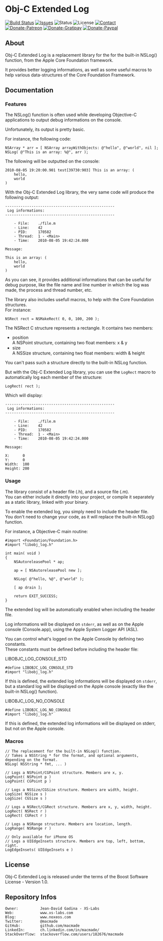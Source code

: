 Obj-C Extended Log
==================

[![Build Status](https://img.shields.io/travis/macmade/Obj-C-Extended-Log.svg?branch=master&style=flat)](https://travis-ci.org/macmade/Obj-C-Extended-Log)
[![Issues](http://img.shields.io/github/issues/macmade/Obj-C-Extended-Log.svg?style=flat)](https://github.com/macmade/Obj-C-Extended-Log/issues)
![Status](https://img.shields.io/badge/status-inactive-lightgray.svg?style=flat)
![License](https://img.shields.io/badge/license-boost-brightgreen.svg?style=flat)
[![Contact](https://img.shields.io/badge/contact-@macmade-blue.svg?style=flat)](https://twitter.com/macmade)  
[![Donate-Patreon](https://img.shields.io/badge/donate-patreon-yellow.svg?style=flat)](https://patreon.com/macmade)
[![Donate-Gratipay](https://img.shields.io/badge/donate-gratipay-yellow.svg?style=flat)](https://www.gratipay.com/macmade)
[![Donate-Paypal](https://img.shields.io/badge/donate-paypal-yellow.svg?style=flat)](https://paypal.me/xslabs)

About
-----

Obj-C Extended Log is a replacement library for the for the built-in NSLog() function, from the Apple Core Foundation framework.

It provides better logging informations, as well as some useful macros to help various data-structures of the Core Foundation Framework.

Documentation
-------------

### Features

The NSLog() function is often used while developing Objective-C applications to output debug informations on the console.

Unfortunately, its output is pretty basic.

For instance, the following code:

    NSArray * arr = [ NSArray arrayWithObjects: @"hello", @"world", nil ];
    NSLog( @"This is an array: %@", arr );

The following will be outputted on the console:

    2010-08-05 19:20:00.901 test[39730:903] This is an array: (
        hello,
        world
    )
    
With the Obj-C Extended Log library, the very same code will produce the following output:

    --------------------------------------------------
     Log informations:
    --------------------------------------------------
    
        - File:    ./file.m
        - Line:    42
        - PID:     170582
        - Thread:  1 - <Main>
        - Time:    2010-08-05 19:42:24.000
    
    Message:
    
    This is an array: (
        hello,
        world
    )

As you can see, it provides additional informations that can be useful for debug purpose, like the file name and line number in which the log was made, the process and thread number, etc.

The library also includes usefull macros, to help with the Core Foundation structures.  
For instance:

    NSRect rect = NSMakeRect( 0, 0, 100, 200 );

The NSRect C structure represents a rectangle. It contains two members:

 * position  
   A NSPoint structure, containing two float members: x & y
 * size  
   A NSSize structure, containing two float members: width & height

You can't pass such a structure directly to the built-in NSLog function.

But with the Obj-C Extended Log library, you can use the `LogRect` macro to automatically log each member of the structure:

    LogRect( rect );

Which will display:

    --------------------------------------------------
     Log informations:
    --------------------------------------------------
    
        - File:    ./file.m
        - Line:    42
        - PID:     170582
        - Thread:  1 - <Main>
        - Time:    2010-08-05 19:42:24.000
    
    Message:
    
    X:      0
    Y:      0
    Width:  100
    Height: 200

### Usage

The library consist of a header file (.h), and a source file (.m).  
You can either include it directly into your project, or compile it separately as a static library, linked with your binary.

To enable the extended log, you simply need to include the header file.  
You don't need to change your code, as it will replace the built-in NSLog() function.

For instance, a Objective-C main routine:

    #import <Foundation/Foundation.h>
    #import "libobj_log.h"
    
    int main( void )
    {
        NSAutoreleasePool * ap;
        
        ap = [ NSAutoreleasePool new ];
        
        NSLog( @"hello, %@", @"world" );
        
        [ ap drain ];
        
        return EXIT_SUCCESS;
    }

The extended log will be automatically enabled when including the header file.

Log informations will be displayed on `stderr`, as well as on the Apple console (Console.app), using the Apple System Logger API (ASL).

You can control what's logged on the Apple Console by defining two constants.  
These constants must be defined before including the header file:

LIBOBJC_LOG_CONSOLE_STD

    #define LIBOBJC_LOG_CONSOLE_STD
    #import "libobj_log.h"

If this is defined, the extended log informations will be displayed on `stderr`, but a standard log will be displayed on the Apple console (exactly like the built-in NSLog() function).

LIBOBJC_LOG_NO_CONSOLE

    #define LIBOBJC_LOG_NO_CONSOLE
    #import "libobj_log.h"

If this is defined, the extended log informations will be displayed on stderr, but not on the Apple console.

### Macros

	// The replacement for the built-in NSLog() function.
    // Takes a NSString * for the format, and optional arguments, depending on the format.
    NSLog( NSString * fmt, ... )
    
    // Logs a NSPoint/CGPoint structure. Members are x, y.
    LogPoint( NSPoint p )
    LogPoint( CGPoint p )
    
    // Logs a NSSize/CGSize structure. Members are width, height.
    LogSize( NSSize s )
    LogSize( CGSize s )
    
    // Logs a NSRect/CGRect structure. Members are x, y, width, height.
    LogRect( NSRect r )
    LogRect( CGRect r )
    
    // Logs a NSRange structure. Members are location, length.
    LogRange( NSRange r )
    
    // Only available for iPhone OS
    // Logs a UIEdgeInsets structure. Members are top, left, bottom, right.
    LogEdgeInsets( UIEdgeInsets e )

License
-------

Obj-C Extended Log is released under the terms of the Boost Software License - Version 1.0.

Repository Infos
----------------

    Owner:			Jean-David Gadina - XS-Labs
    Web:			www.xs-labs.com
    Blog:			www.noxeos.com
    Twitter:		@macmade
    GitHub:			github.com/macmade
    LinkedIn:		ch.linkedin.com/in/macmade/
    StackOverflow:	stackoverflow.com/users/182676/macmade